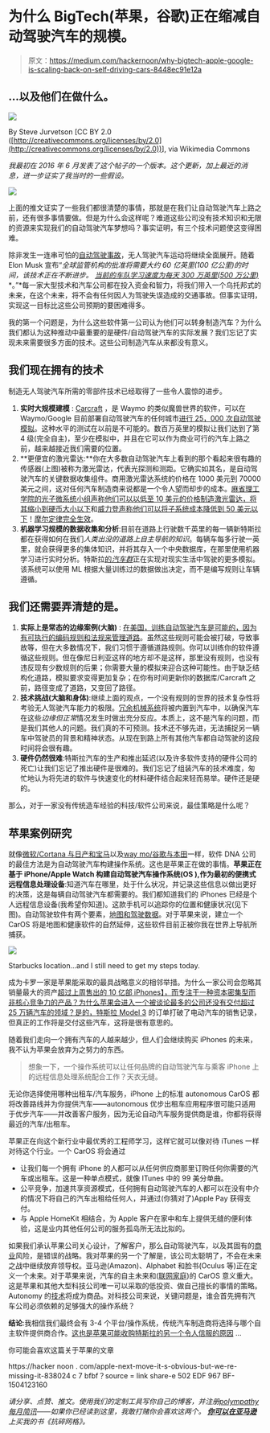 # 为什么 BigTech(苹果，谷歌)正在缩减自动驾驶汽车的规模。

> 原文：<https://medium.com/hackernoon/why-bigtech-apple-google-is-scaling-back-on-self-driving-cars-8448ec91e12a>

## …以及他们在做什么。

![](img/2965380a936dbc29efe626e9cb85eef8.png)

By Steve Jurvetson [CC BY 2.0 ([http://creativecommons.org/licenses/by/2.0](http://creativecommons.org/licenses/by/2.0))], via Wikimedia Commons

*我最初在 2016 年 6 月发表了这个帖子的一个版本。这个更新，加上最近的消息，进一步证实了我当时的一些假设。*

[![](img/6eff1ec8de2b7d6e8cb3b24f33d6def7.png)](https://twitter.com/amir/status/900410937307389952)

上面的推文证实了一些我们都很清楚的事情，那就是在我们让自动驾驶汽车上路之前，还有很多事情要做。但是为什么会这样呢？难道这些公司没有技术知识和无限的资源来实现我们的自动驾驶汽车梦想吗？事实证明，有三个技术问题使这变得困难。

除非发生一连串可怕的[自动驾驶事故](http://www.theverge.com/2016/6/30/12072408/tesla-autopilot-car-crash-death-autonomous-model-s)，无人驾驶汽车运动将继续全面展开。随着 Elon Musk 宣布“*全球监管机构的批准将需要大约 60 亿英里(100 亿公里)的时间，该技术正在不断进步。* [*当前的车队学习速度为每天 300 万英里(500 万公里)*](https://www.tesla.com/blog/master-plan-part-deux) *。”*每一家大型技术和汽车公司都在投入资金和智力，将我们带入一个乌托邦式的未来，在这个未来，将不会有任何因人为驾驶失误造成的交通事故。但事实证明，实现这一目标比这些公司预期的要困难得多。

我的第一个问题是，为什么这些软件第一公司认为他们可以转身制造汽车？为什么我们都认为这种推动中最重要的是硬件/自动驾驶汽车的实际发展？我们忘记了实现未来需要很多方面的技术。这些公司制造汽车从来都没有意义。

## 我们现在拥有的技术

制造无人驾驶汽车所需的零部件技术已经取得了一些令人震惊的进步。

1.  **实时大规模建模** : [Carcraft](https://www.theatlantic.com/technology/archive/2017/08/inside-waymos-secret-testing-and-simulation-facilities/537648/?stream=top-stories) ，是 Waymo 的类似魔兽世界的软件，可以在 Waymo/Google 目前部署自动驾驶汽车的任何城市[进行 25，000 次自动驾驶模拟](https://www.theatlantic.com/technology/archive/2017/08/inside-waymos-secret-testing-and-simulation-facilities/537648/?stream=top-stories)。这种水平的测试在以前是不可能的。数百万英里的模拟让我们达到了第 4 级(完全自主)，至少在模拟中，并且在它可以作为商业可行的汽车上路之前，越来越接近我们需要的位置。
2.  **更便宜的激光雷达:**你在大多数自动驾驶汽车上看到的那个看起来很有趣的传感器(上图)被称为激光雷达，代表光探测和测距。它确实如其名，是自动驾驶汽车的关键数据收集组件。商用激光雷达系统的价格在 1000 美元到 70000 美元之间，这对任何汽车制造商来说都是一个令人望而却步的成本。[麻省理工学院的光子微系统小组声称他们可以以低至 10 美元的价格制造激光雷达，将其缩小到硬币大小以下](http://spectrum.ieee.org/tech-talk/semiconductors/optoelectronics/mit-lidar-on-a-chip)和[威力登声称他们可以将子系统成本降低到 50 美元以下](http://spectrum.ieee.org/cars-that-think/transportation/sensors/velodyne-announces-breakthrough-in-solid-state-lidar-design)！[摩尔定律完全生效](https://www.intel.com/content/www/us/en/silicon-innovations/moores-law-technology.html)。
3.  **机器学习规模的数据收集和分析**:目前在道路上行驶数千英里的每一辆新特斯拉都在获得如何在我们*人类出没的道路上自主导航的知识*。每辆车每多行驶一英里，就会获得更多的集体知识，并将其存入一个中央数据库，在那里使用机器学习进行实时分析。特斯拉[的*汽车群*](https://hackernoon.com/swarming-the-power-of-1m-evs-teslas-on-our-roads-cab1bfa1615)正在实现对现实生活中驾驶的更多模拟。该系统可以使用 ML 根据大量训练过的数据做出决定，而不是编写规则让车辆遵循。

## 我们还需要弄清楚的是。

1.  **实际上是常态的边缘案例(大脑)** : [在美国，训练自动驾驶汽车是可能的，因为有可执行的编码规则和法规来管理道路](/self-driven/putting-the-car-in-self-driving-cars-5d0280eda99a)。虽然这些规则可能会被打破，导致事故等，但在大多数情况下，我们习惯于遵循道路规则。你可以训练你的软件遵循这些规则。但在像尼日利亚这样的地方却不是这样，那里没有规则，也没有违反现有少数规则的后果；你需要大量的模拟来迎合这种可能性。由于缺乏结构化道路，模拟要求变得更加复杂；在你有时间更新你的数据库/Carcraft 之前，路径变成了道路，又变回了路径。
2.  **技术挑战(大脑和身体)**:继续上面的观点，一个没有规则的世界的技术复杂性将考验无人驾驶汽车能力的极限。[冗余机械系统](/self-driven/putting-the-car-in-self-driving-cars-5d0280eda99a)将被内置到汽车中，以确保汽车在这些*边缘但正常*情况发生时做出充分反应。本质上，这不是汽车的问题，而是我们其他人的问题。我们真的不可预测。技术还不够先进，无法捕捉另一辆车中驾驶员的背景和精神状态。从现在到路上所有其他汽车都自动驾驶的这段时间将会很有趣。
3.  **硬件仍然很难**:特斯拉汽车的生产和推出延迟(以及许多软件支持的硬件公司的死亡)让我们忘记了推出硬件是很难的。我们忘记了组装汽车的技术难度，匆忙地认为将先进的软件与快速变化的材料硬件结合起来轻而易举。硬件还是硬的。

那么，对于一家没有传统造车经验的科技/软件公司来说，最佳策略是什么呢？

## 苹果案例研究

就像[微软/Cortana 与日产和宝马](https://www.theverge.com/ces/2017/1/5/14184140/microsoft-cortana-nissan-bmw-car-integration)以及[way mo/谷歌与本田](https://www.bloomberg.com/news/articles/2016-12-21/honda-in-talks-on-self-driving-technology-with-google-s-waymo)一样，软件 DNA 公司的最佳方法是为自动驾驶汽车构建操作系统。这也是苹果正在做的事情。**苹果正在基于 iPhone/Apple Watch 构建自动驾驶汽车操作系统(OS ),作为最初的便携式远程信息处理设备**:知道汽车在哪里，处于什么状况，并记录这些信息以做出更好的决策，这是每辆自动驾驶汽车都需要的。我们都知道我们的 iPhones 已经是个人远程信息设备(我希望你知道)。这款手机可以追踪你的位置和健康状况(见下图)。自动驾驶软件有两个要素，[地图和驾驶数据](http://ben-evans.com/benedictevans/2017/8/20/winner-takes-all)。对于苹果来说，建立一个 CarOS 将是地图和健康软件的自然延伸，这些软件目前正被你我在世界上导航所捕获。

![](img/59436ec3b8015356a44f5a156e4f99f4.png)

Starbucks location…and I still need to get my steps today.

成为卡罗一家是苹果能采取的最具战略意义的相邻举措。为什么一家公司会忽略其销量最大的资产[超过上周售出的 10 亿部 iPhones】，而专注于一种资本密集型而非核心竞争力的产品？为什么苹果会进入一个被谈论最多的公司还没有交付超过 25 万辆汽车的领域？是的，](http://www.theverge.com/2016/7/27/12302542/apple-billion-iphones-sold)[特斯拉 Model 3](http://time.com/money/4279052/tesla-model-3-sales-electric-cars/) 的订单打破了电动汽车的销售记录，但真正的工作将是交付这些汽车，这将是很有意思的。

随着我们走向一个拥有汽车的人越来越少，但人们会继续购买 iPhones 的未来，我不认为苹果会放弃为之努力的东西。

> 想象一下，一个操作系统可以让任何品牌的自动驾驶汽车与乘客 iPhone 上的远程信息处理系统配合工作？天衣无缝。

无论你选择使用哪种出租车/汽车服务，iPhone 上的标准 autonomous CarOS 都将改善路线并为你提供汽车——autonomous 优步出租车应用程序很可能只适用于优步汽车——并改善客户服务，因为无论自动汽车服务提供商是谁，你都将获得最近的汽车/出租车。

苹果正在向这个新行业中最优秀的工程师学习，这样它就可以像对待 iTunes 一样对待这个行业。一个 CarOS 将会通过

*   让我们每一个拥有 iPhone 的人都可以从任何供应商那里订购任何你需要的汽车或出租车。这是一种单点模式，就像 ITunes 中的 99 美分单曲。
*   公平竞争，加速共享资源模式，任何拥有自动驾驶汽车的人都可以在没有中介的情况下将自己的汽车出租给任何人，并通过(你猜对了)Apple Pay 获得支付。
*   与 Apple HomeKit 相结合，为 Apple 客户在家中和车上提供无缝的便利体验，这是业内其他任何公司的服务孤岛所无法比拟的。

如果我们承认苹果公司关心设计，了解客户，那么自动驾驶汽车，以及其固有的[商业](https://hackernoon.com/tagged/business)风险，是错误的战略。我对苹果的另一个了解是，该公司太聪明了，不会在未来之战中继续放弃领导权。亚马逊(Amazon)、Alphabet 和脸书(Oculus 等)正在定义一个未来。对于苹果来说，汽车的自主未来和([联网家庭](https://hackernoon.com/apples-next-move-it-s-obvious-but-we-re-missing-it-838024c7bfbf))的 CarOS 意义重大。这是苹果和其他大型科技公司唯一可以采取的低投资、做自己擅长的事情的策略。Autonomy 的[技术](https://hackernoon.com/tagged/technology)将成为商品。对科技公司来说，关键问题是，谁会首先拥有汽车公司必须依赖的足够强大的操作系统？

**结论**:我相信我们最终会有 3-4 个平台/操作系统，传统汽车制造商将选择与哪个自主软件提供商合作。[这也是苹果可能收购特斯拉的另一个令人信服的原因](https://hackernoon.com/apples-next-move-it-s-obvious-but-we-re-missing-it-838024c7bfbf) …

你可能会喜欢这篇关于苹果的文章

https://hacker noon . com/apple-next-move-it-s-obvious-but-we-re-missing-it-838024 c 7 bfbf？source = link share-e 502 EDF 967 BF-1504123160

*请分享、点赞、推文。*[](http://www.harperjacobs.com/writeyourownpost/)**使用我们的定制工具写你自己的博客，并注册*[*polympathy 每月简讯*](https://www.getrevue.co/profile/seyifabo?utm_campaign=Issue&utm_content=forwarded&utm_medium=email&utm_source=Seyi+Fabode)*——如果你已经读到这里，我敢打赌你会喜欢这两个。* [***你可以在亚马逊***](https://www.amazon.com/dp/B072875DFJ) *上买我的书《抗碎网格》。**